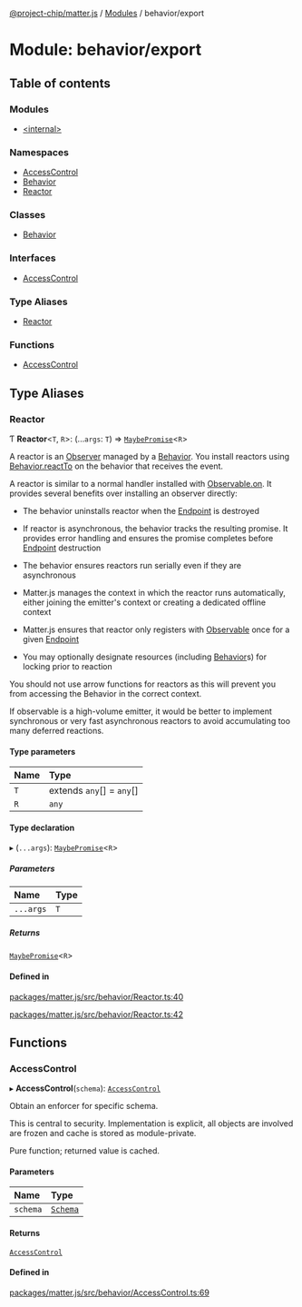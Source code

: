 [@project-chip/matter.js](../README.md) / [Modules](../modules.md) / behavior/export

# Module: behavior/export

## Table of contents

### Modules

- [\<internal\>](behavior_export._internal_.md)

### Namespaces

- [AccessControl](behavior_export.AccessControl.md)
- [Behavior](behavior_export.Behavior.md)
- [Reactor](behavior_export.Reactor.md)

### Classes

- [Behavior](../classes/behavior_export.Behavior-1.md)

### Interfaces

- [AccessControl](../interfaces/behavior_export.AccessControl-1.md)

### Type Aliases

- [Reactor](behavior_export.md#reactor)

### Functions

- [AccessControl](behavior_export.md#accesscontrol)

## Type Aliases

### Reactor

Ƭ **Reactor**\<`T`, `R`\>: (...`args`: `T`) => [`MaybePromise`](util_export.md#maybepromise)\<`R`\>

A reactor is an [Observer](../interfaces/util_export.Observer.md) managed by a [Behavior](../classes/behavior_export.Behavior-1.md).  You install reactors using [Behavior.reactTo](../classes/behavior_export.Behavior-1.md#reactto)
on the behavior that receives the event.

A reactor is similar to a normal handler installed with [Observable.on](../interfaces/util_export.Observable.md#on).  It provides several benefits over
installing an observer directly:

  - The behavior uninstalls reactor when the [Endpoint](../classes/endpoint_export.Endpoint-1.md) is destroyed

  - If reactor is asynchronous, the behavior tracks the resulting promise.  It provides error handling and
    ensures the promise completes before [Endpoint](../classes/endpoint_export.Endpoint-1.md) destruction

  - The behavior ensures reactors run serially even if they are asynchronous

  - Matter.js manages the context in which the reactor runs automatically, either joining the emitter's context or
    creating a dedicated offline context

  - Matter.js ensures that reactor only registers with [Observable](util_export.md#observable) once for a given [Endpoint](../classes/endpoint_export.Endpoint-1.md)

  - You may optionally designate resources (including [Behavior](../classes/behavior_export.Behavior-1.md)s) for locking prior to reaction

You should not use arrow functions for reactors as this will prevent you from accessing the Behavior in the correct
context.

If observable is a high-volume emitter, it would be better to implement synchronous or very fast asynchronous
reactors to avoid accumulating too many deferred reactions.

#### Type parameters

| Name | Type |
| :------ | :------ |
| `T` | extends `any`[] = `any`[] |
| `R` | `any` |

#### Type declaration

▸ (`...args`): [`MaybePromise`](util_export.md#maybepromise)\<`R`\>

##### Parameters

| Name | Type |
| :------ | :------ |
| `...args` | `T` |

##### Returns

[`MaybePromise`](util_export.md#maybepromise)\<`R`\>

#### Defined in

[packages/matter.js/src/behavior/Reactor.ts:40](https://github.com/project-chip/matter.js/blob/0c058ae17fdba4c0b89b8b13c309011d51782299/packages/matter.js/src/behavior/Reactor.ts#L40)

[packages/matter.js/src/behavior/Reactor.ts:42](https://github.com/project-chip/matter.js/blob/0c058ae17fdba4c0b89b8b13c309011d51782299/packages/matter.js/src/behavior/Reactor.ts#L42)

## Functions

### AccessControl

▸ **AccessControl**(`schema`): [`AccessControl`](../interfaces/behavior_export.AccessControl-1.md)

Obtain an enforcer for specific schema.

This is central to security.  Implementation is explicit, all objects are involved are frozen and cache is stored as
module-private.

Pure function; returned value is cached.

#### Parameters

| Name | Type |
| :------ | :------ |
| `schema` | [`Schema`](behavior_cluster_export._internal_.md#schema) |

#### Returns

[`AccessControl`](../interfaces/behavior_export.AccessControl-1.md)

#### Defined in

[packages/matter.js/src/behavior/AccessControl.ts:69](https://github.com/project-chip/matter.js/blob/0c058ae17fdba4c0b89b8b13c309011d51782299/packages/matter.js/src/behavior/AccessControl.ts#L69)
